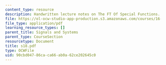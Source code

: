 ```yaml
---
content_type: resource
description: Handwritten lecture notes on The FT Of Special Functions.
file: https://ol-ocw-studio-app-production.s3.amazonaws.com/courses/16-01-unified-engineering-i-ii-iii-iv-fall-2005-spring-2006/90cbd04786caca66ab0a62ce202645c0_s18.pdf
file_type: application/pdf
learning_resource_types: []
parent_title: Signals and Systems
parent_type: CourseSection
resourcetype: Document
title: s18.pdf
type: OCWFile
uid: 90cbd047-86ca-ca66-ab0a-62ce202645c0
---
```

